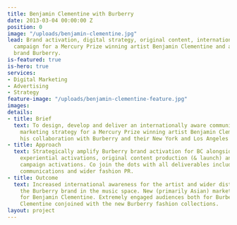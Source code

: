 ```yaml
---
title: Benjamin Clementine with Burberry
date: 2013-03-04 00:00:00 Z
position: 0
image: "/uploads/benjamin-clementine.jpg"
lead: Brand activation, digital strategy, original content, international marketing
  campaign for a Mercury Prize winning artist Benjamin Clementine and a leading fashion
  brand Burberry.
is-featured: true
is-hero: true
services:
- Digital Marketing
- Advertising
- Strategy
feature-image: "/uploads/benjamin-clementine-feature.jpg"
images: 
details:
- title: Brief
  text: To design, develop and deliver an internationally aware communications and
    marketing strategy for a Mercury Prize winning artist Benjamin Clementine and
    his collaboration with Burberry and their New York and Los Angeles fashion shows.
- title: Approach
  text: Strategically amplify Burberry brand activation for BC alongside two catwalk,
    experiential activations, original content production (& launch) and further post
    campaign activations. Co join the dots with all deliverables including global
    communications and wider fashion PR.
- title: Outcome
  text: Increased international awareness for the artist and wider distribution of
    the Burberry brand in the music space. New (primarily Asian) markets activated
    for Benjamin Clementine. Extremely engaged audiences both for Burberry and Benjamin
    Clementine conjoined with the new Burberry fashion collections.
layout: project
---
```


